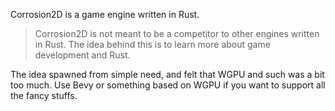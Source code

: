 Corrosion2D is a game engine written in Rust.

> Corrosion2D is not meant to be a competitor to other engines written in Rust.
> The idea behind this is to learn more about game development and Rust.

The idea spawned from simple need, and felt that WGPU and such was a bit too much.
Use Bevy or something based on WGPU if you want to support all the fancy stuffs.


